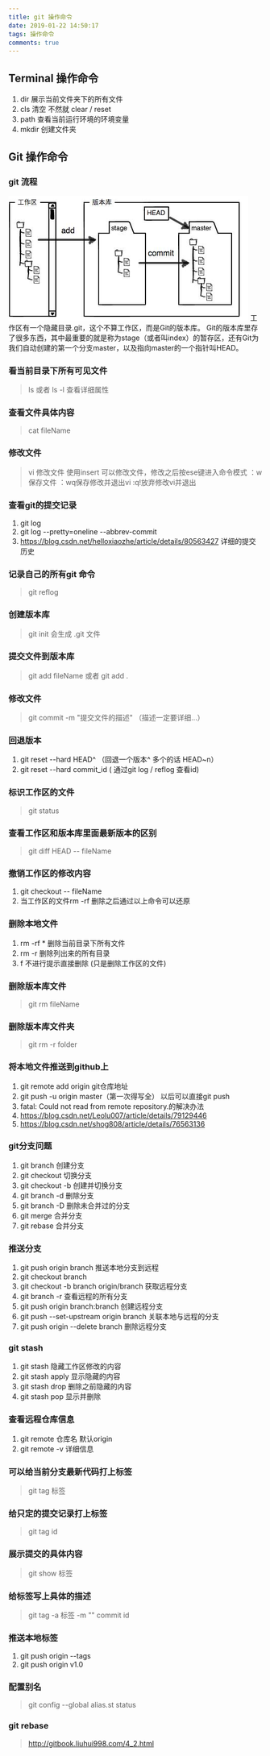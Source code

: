 ```yaml
---
title: git 操作命令
date: 2019-01-22 14:50:17
tags: 操作命令
comments: true
---
```


## Terminal 操作命令
1. dir 展示当前文件夹下的所有文件
2. cls 清空  不然就 clear / reset
3. path 查看当前运行环境的环境变量
4. mkdir 创建文件夹

## Git 操作命令

### git 流程
![你想要输入的替代文字](git-command/clipboard.png)
工作区有一个隐藏目录.git，这个不算工作区，而是Git的版本库。
Git的版本库里存了很多东西，其中最重要的就是称为stage（或者叫index）的暂存区，还有Git为我们自动创建的第一个分支master，以及指向master的一个指针叫HEAD。

### 看当前目录下所有可见文件
>ls   或者  ls -l 查看详细属性

### 查看文件具体内容
>cat  fileName

### 修改文件
>vi 修改文件  使用insert 可以修改文件，修改之后按ese键进入命令模式  ：w 保存文件   ：wq保存修改并退出vi  :q!放弃修改vi并退出



### 查看git的提交记录  
1. git log
2. git log  --pretty=oneline --abbrev-commit
3. https://blog.csdn.net/helloxiaozhe/article/details/80563427  详细的提交历史

### 记录自己的所有git 命令
>git reflog

### 创建版本库  
>git init  会生成 .git 文件

### 提交文件到版本库  
>git add  fileName 或者 git add .

### 修改文件 
>git commit -m "提交文件的描述"  （描述一定要详细...）

### 回退版本  
1. git reset --hard  HEAD^ （回退一个版本^ 多个的话 HEAD~n） 
2. git reset --hard commit_id ( 通过git log / reflog 查看id) 

### 标识工作区的文件
>git status 

### 查看工作区和版本库里面最新版本的区别
>git diff HEAD --  fileName

### 撤销工作区的修改内容
1. git checkout -- fileName
2. 当工作区的文件rm -rf 删除之后通过以上命令可以还原

### 删除本地文件
1. rm -rf  * 删除当前目录下所有文件
2. rm -r     删除列出来的所有目录 
3. f 不进行提示直接删除 (只是删除工作区的文件)

### 删除版本库文件
>git rm fileName  

### 删除版本库文件夹
>git rm -r folder  

### 将本地文件推送到github上
1. git remote add origin git仓库地址
2. git push -u origin master（第一次得写全） 以后可以直接git push 
3. fatal: Could not read from remote repository.的解决办法
4. https://blog.csdn.net/Leolu007/article/details/79129446
5. https://blog.csdn.net/shog808/article/details/76563136

### git分支问题
1. git branch     创建分支
2. git checkout  切换分支
3. git checkout -b 创建并切换分支
4. git branch -d  删除分支
5. git branch -D  删除未合并过的分支
6. git merge  合并分支
7. git rebase 合并分支

### 推送分支
1. git push origin branch  推送本地分支到远程
2. git checkout branch  
3. git checkout -b branch origin/branch    获取远程分支
4. git branch -r 查看远程的所有分支
5. git push origin branch:branch 创建远程分支
6. git push --set-upstream  origin branch  关联本地与远程的分支
7. git push origin --delete branch 删除远程分支

### git stash
1. git stash  隐藏工作区修改的内容
2. git stash apply  显示隐藏的内容
3. git stash drop    删除之前隐藏的内容
4. git stash pop     显示并删除

### 查看远程仓库信息
1. git remote  仓库名 默认origin
2. git remote -v  详细信息
 
### 可以给当前分支最新代码打上标签
>git tag 标签  

### 给只定的提交记录打上标签
>git tag id

### 展示提交的具体内容
>git show 标签  

### 给标签写上具体的描述
>git tag -a  标签  -m ""  commit id

### 推送本地标签
1. git push origin --tags
2. git push origin v1.0

### 配置别名
>git config --global alias.st status

### git rebase
>http://gitbook.liuhui998.com/4_2.html
